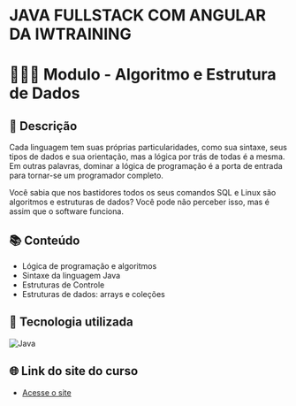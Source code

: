 # JAVA FULLSTACK COM ANGULAR DA IWTRAINING 


# 👩🏽‍💻 Modulo  - Algoritmo e Estrutura de Dados

## 📝 Descrição

Cada linguagem tem suas próprias particularidades, como sua sintaxe, seus tipos de dados e sua orientação, mas a lógica por trás de todas é a mesma. Em outras palavras, dominar a lógica de programação é a porta de entrada para tornar-se um programador completo.

Você sabia que nos bastidores todos os seus comandos SQL e Linux são algoritmos e estruturas de dados? Você pode não perceber isso, mas é assim que o software funciona. 

## 📚 Conteúdo
- Lógica de programação e algoritmos
- Sintaxe da linguagem Java
- Estruturas de Controle 
- Estruturas de dados: arrays e coleções

## 🔧 Tecnologia utilizada

![Java](https://img.shields.io/badge/Java-%20-blue)

## 🌐 Link do site do curso

- [Acesse o site](https://www.iwtraining.com.br/)
